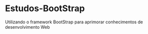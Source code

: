 # Estudos-BootStrap
Utilizando o framework BootStrap para aprimorar conhecimentos de desenvolvimento Web

